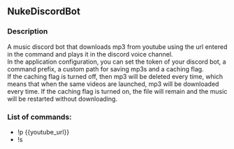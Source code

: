 ## NukeDiscordBot
### Description
A music discord bot that downloads mp3 from youtube using the url entered in the command and plays it in the discord voice channel.  
In the application configuration, you can set the token of your discord bot, a command prefix, a custom path for saving mp3s and a caching flag.  
If the caching flag is turned off, then mp3 will be deleted every time, which means that when the same videos are launched, mp3 will be downloaded every time. If the caching flag is turned on, the file will remain and the music will be restarted without downloading.
### List of commands:  
* !p {{youtube_url}} 
* !s
